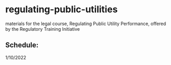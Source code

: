 # regulating-public-utilities
materials for the legal course, Regulating Public Utility Performance, offered by the Regulatory Training Initiative

## Schedule:
1/10/2022
